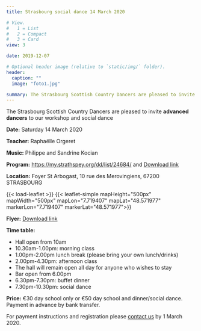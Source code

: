 ```yaml
---
title: Strasbourg social dance 14 March 2020

# View.
#   1 = List
#   2 = Compact
#   3 = Card
view: 3

date: 2019-12-07

# Optional header image (relative to `static/img/` folder).
header:
  caption: ""
  image: "foto1.jpg"

summary: The Strasbourg Scottish Country Dancers are pleased to invite you to a workshop and social dance on Saturday 14 March ​2020, with Raphaëlle Orgeret, at the Foyer St Arbogast, 10 rue des Merovingiens, 67200 STRASBOURG.  Music by Philippe and Sandrine Kocian.
---
```


The Strasbourg Scottish Country Dancers are pleased to invite **advanced dancers** to our workshop and social dance

**Date:** Saturday 14 March ​2020

**Teacher:** Raphaëlle Orgeret

**Music:** Philippe and Sandrine Kocian

**Program:** https://my.strathspey.org/dd/list/24684/ and [Download link](../../files/ball2020/Programme-Strasbourg_Day_School+Social_Dance_14-03-19.pdf)

**Location:** Foyer St Arbogast, 10 rue des Merovingiens, 67200 STRASBOURG

{{< load-leaflet >}}
{{< leaflet-simple mapHeight="500px" mapWidth="500px" mapLon="7.719407" mapLat="48.571977" markerLon="7.719407" markerLat="48.571977">}}

**Flyer:** [Download link](../../files/ball2020/Flyer-Strasbourg_Day_School+Social_Dance_14-03-19.pdf)

<!--
**Payment instructions:** [Download link](../../files/ball2020/Payment_instructions-Strasbourg_Day_School+Social_Dance_14-03-19.pdf)
-->

**Time table:**
 * Hall open from 10am
 * 10.30am-1.00pm: morning class
 * 1.00pm-2.00pm lunch break (please bring your own lunch/drinks)
 * 2.00pm-4.30pm: afternoon class
 * The hall will remain open all day for anyone who wishes to stay
 * Bar open from 6.00pm
 * 6.30pm-7.30pm: buffet dinner
 * 7.30pm-10.30pm: social dance

**Price:** €30 day school only or €50 day school and dinner/social dance.
 Payment in advance by bank transfer.


For payment instructions and registration please [contact us](/#contact) by 1 March 2020.

